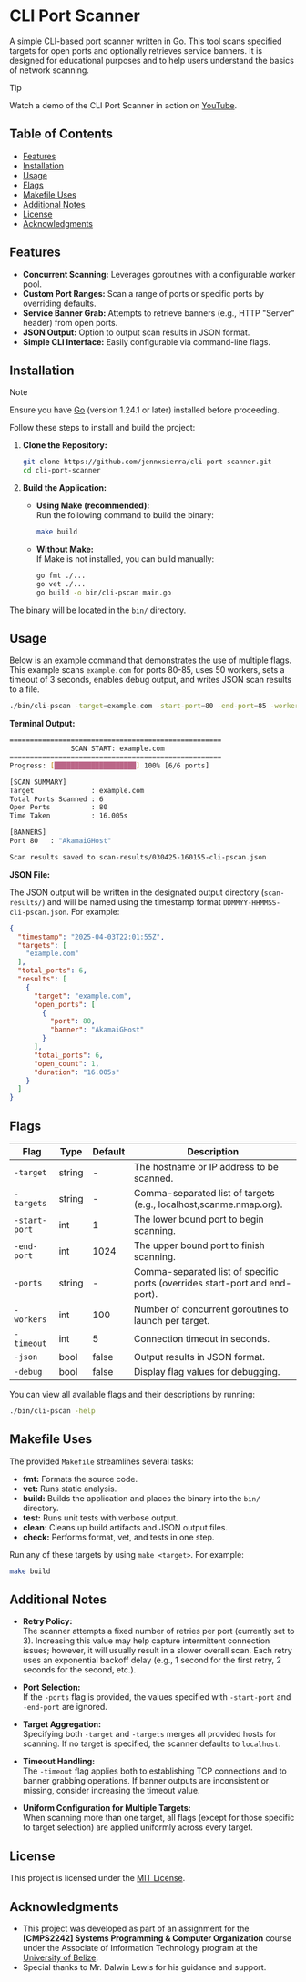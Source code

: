 # CLI Port Scanner

A simple CLI-based port scanner written in Go. This tool scans specified targets for open ports and optionally retrieves service banners. It is designed for educational purposes and to help users understand the basics of network scanning.

> [!TIP]
>
> Watch a demo of the CLI Port Scanner in action on [YouTube](https://youtu.be/hbWqlW8W2Xg).

## Table of Contents

- [Features](#features)
- [Installation](#installation)
- [Usage](#usage)
- [Flags](#flags)
- [Makefile Uses](#makefile-uses)
- [Additional Notes](#additional-notes)
- [License](#license)
- [Acknowledgments](#acknowledgments)

## Features

- **Concurrent Scanning:** Leverages goroutines with a configurable worker pool.
- **Custom Port Ranges:** Scan a range of ports or specific ports by overriding defaults.
- **Service Banner Grab:** Attempts to retrieve banners (e.g., HTTP "Server" header) from open ports.
- **JSON Output:** Option to output scan results in JSON format.
- **Simple CLI Interface:** Easily configurable via command-line flags.

## Installation

> [!NOTE]
>
> Ensure you have [Go](https://golang.org/dl/) (version 1.24.1 or later) installed before proceeding.

Follow these steps to install and build the project:

1. **Clone the Repository:**

    ```bash
    git clone https://github.com/jennxsierra/cli-port-scanner.git
    cd cli-port-scanner
    ```

2. **Build the Application:**

    - **Using Make (recommended):**  
      Run the following command to build the binary:

      ```bash
      make build
      ```

    - **Without Make:**  
      If Make is not installed, you can build manually:

      ```bash
      go fmt ./...
      go vet ./...
      go build -o bin/cli-pscan main.go
      ```

The binary will be located in the `bin/` directory.

## Usage

Below is an example command that demonstrates the use of multiple flags. This example scans `example.com` for ports 80-85, uses 50 workers, sets a timeout of 3 seconds, enables debug output, and writes JSON scan results to a file.

```bash
./bin/cli-pscan -target=example.com -start-port=80 -end-port=85 -workers=50 -timeout=3 -json
```

**Terminal Output:**

```bash
====================================================
               SCAN START: example.com
====================================================
Progress: [████████████████████] 100% [6/6 ports]

[SCAN SUMMARY]
Target              : example.com
Total Ports Scanned : 6
Open Ports          : 80
Time Taken          : 16.005s

[BANNERS]
Port 80   : "AkamaiGHost"

Scan results saved to scan-results/030425-160155-cli-pscan.json
```

**JSON File:**

The JSON output will be written in the designated output directory (`scan-results/`) and will be named using the timestamp format `DDMMYY-HHMMSS-cli-pscan.json`. For example:

```json
{
  "timestamp": "2025-04-03T22:01:55Z",
  "targets": [
    "example.com"
  ],
  "total_ports": 6,
  "results": [
    {
      "target": "example.com",
      "open_ports": [
        {
          "port": 80,
          "banner": "AkamaiGHost"
        }
      ],
      "total_ports": 6,
      "open_count": 1,
      "duration": "16.005s"
    }
  ]
}
```

## Flags

| Flag          | Type   | Default | Description                                                                 |
| ------------- | ------ | ------- | --------------------------------------------------------------------------- |
| `-target`     | string | -       | The hostname or IP address to be scanned.                                   |
| `-targets`    | string | -       | Comma-separated list of targets (e.g., localhost,scanme.nmap.org).          |
| `-start-port` | int    | 1       | The lower bound port to begin scanning.                                     |
| `-end-port`   | int    | 1024    | The upper bound port to finish scanning.                                    |
| `-ports`      | string | -       | Comma-separated list of specific ports (overrides start-port and end-port).   |
| `-workers`    | int    | 100     | Number of concurrent goroutines to launch per target.                       |
| `-timeout`    | int    | 5       | Connection timeout in seconds.                                              |
| `-json`       | bool   | false   | Output results in JSON format.                                              |
| `-debug`      | bool   | false   | Display flag values for debugging.                                          |

You can view all available flags and their descriptions by running:

```bash
./bin/cli-pscan -help
```

## Makefile Uses

The provided `Makefile` streamlines several tasks:

- **fmt:** Formats the source code.
- **vet:** Runs static analysis.
- **build:** Builds the application and places the binary into the `bin/` directory.
- **test:** Runs unit tests with verbose output.
- **clean:** Cleans up build artifacts and JSON output files.
- **check:** Performs format, vet, and tests in one step.

Run any of these targets by using `make <target>`. For example:

```bash
make build
```

## Additional Notes

- **Retry Policy:**  
  The scanner attempts a fixed number of retries per port (currently set to 3). Increasing this value may help capture intermittent connection issues; however, it will usually result in a slower overall scan. Each retry uses an exponential backoff delay (e.g., 1 second for the first retry, 2 seconds for the second, etc.).

- **Port Selection:**  
  If the `-ports` flag is provided, the values specified with `-start-port` and `-end-port` are ignored.

- **Target Aggregation:**  
  Specifying both `-target` and `-targets` merges all provided hosts for scanning. If no target is specified, the scanner defaults to `localhost`.

- **Timeout Handling:**  
  The `-timeout` flag applies both to establishing TCP connections and to banner grabbing operations. If banner outputs are inconsistent or missing, consider increasing the timeout value.

- **Uniform Configuration for Multiple Targets:**  
  When scanning more than one target, all flags (except for those specific to target selection) are applied uniformly across every target.

## License

This project is licensed under the [MIT License](LICENSE).

## Acknowledgments

- This project was developed as part of an assignment for the **[CMPS2242] Systems Programming & Computer Organization** course  under the Associate of Information Technology program at the [University of Belize](https://www.ub.edu.bz/).
- Special thanks to Mr. Dalwin Lewis for his guidance and support.
